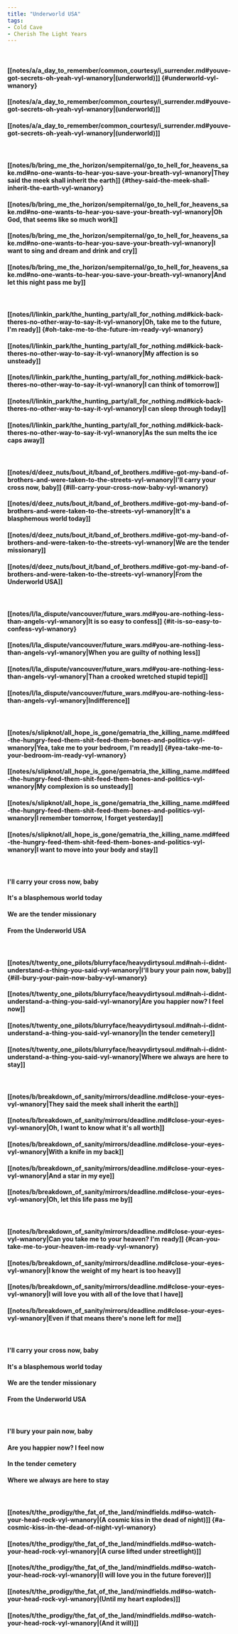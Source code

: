 ```yaml
---
title: "Underworld USA"
tags:
- Cold Cave
- Cherish The Light Years
---
```

&nbsp;
#### [[notes/a/a_day_to_remember/common_courtesy/i_surrender.md#youve-got-secrets-oh-yeah-vyl-wnanory|(underworld)]] {#underworld-vyl-wnanory}
#### [[notes/a/a_day_to_remember/common_courtesy/i_surrender.md#youve-got-secrets-oh-yeah-vyl-wnanory|(underworld)]]
#### [[notes/a/a_day_to_remember/common_courtesy/i_surrender.md#youve-got-secrets-oh-yeah-vyl-wnanory|(underworld)]]
&nbsp;
#### [[notes/b/bring_me_the_horizon/sempiternal/go_to_hell_for_heavens_sake.md#no-one-wants-to-hear-you-save-your-breath-vyl-wnanory|They said the meek shall inherit the earth]] {#they-said-the-meek-shall-inherit-the-earth-vyl-wnanory}
#### [[notes/b/bring_me_the_horizon/sempiternal/go_to_hell_for_heavens_sake.md#no-one-wants-to-hear-you-save-your-breath-vyl-wnanory|Oh God, that seems like so much work]]
#### [[notes/b/bring_me_the_horizon/sempiternal/go_to_hell_for_heavens_sake.md#no-one-wants-to-hear-you-save-your-breath-vyl-wnanory|I want to sing and dream and drink and cry]]
#### [[notes/b/bring_me_the_horizon/sempiternal/go_to_hell_for_heavens_sake.md#no-one-wants-to-hear-you-save-your-breath-vyl-wnanory|And let this night pass me by]]
&nbsp;
#### [[notes/l/linkin_park/the_hunting_party/all_for_nothing.md#kick-back-theres-no-other-way-to-say-it-vyl-wnanory|Oh, take me to the future, I'm ready]] {#oh-take-me-to-the-future-im-ready-vyl-wnanory}
#### [[notes/l/linkin_park/the_hunting_party/all_for_nothing.md#kick-back-theres-no-other-way-to-say-it-vyl-wnanory|My affection is so unsteady]]
#### [[notes/l/linkin_park/the_hunting_party/all_for_nothing.md#kick-back-theres-no-other-way-to-say-it-vyl-wnanory|I can think of tomorrow]]
#### [[notes/l/linkin_park/the_hunting_party/all_for_nothing.md#kick-back-theres-no-other-way-to-say-it-vyl-wnanory|I can sleep through today]]
#### [[notes/l/linkin_park/the_hunting_party/all_for_nothing.md#kick-back-theres-no-other-way-to-say-it-vyl-wnanory|As the sun melts the ice caps away]]
&nbsp;
#### [[notes/d/deez_nuts/bout_it/band_of_brothers.md#ive-got-my-band-of-brothers-and-were-taken-to-the-streets-vyl-wnanory|I'll carry your cross now, baby]] {#ill-carry-your-cross-now-baby-vyl-wnanory}
#### [[notes/d/deez_nuts/bout_it/band_of_brothers.md#ive-got-my-band-of-brothers-and-were-taken-to-the-streets-vyl-wnanory|It's a blasphemous world today]]
#### [[notes/d/deez_nuts/bout_it/band_of_brothers.md#ive-got-my-band-of-brothers-and-were-taken-to-the-streets-vyl-wnanory|We are the tender missionary]]
#### [[notes/d/deez_nuts/bout_it/band_of_brothers.md#ive-got-my-band-of-brothers-and-were-taken-to-the-streets-vyl-wnanory|From the Underworld USA]]
&nbsp;
#### [[notes/l/la_dispute/vancouver/future_wars.md#you-are-nothing-less-than-angels-vyl-wnanory|It is so easy to confess]] {#it-is-so-easy-to-confess-vyl-wnanory}
#### [[notes/l/la_dispute/vancouver/future_wars.md#you-are-nothing-less-than-angels-vyl-wnanory|When you are guilty of nothing less]]
#### [[notes/l/la_dispute/vancouver/future_wars.md#you-are-nothing-less-than-angels-vyl-wnanory|Than a crooked wretched stupid tepid]]
#### [[notes/l/la_dispute/vancouver/future_wars.md#you-are-nothing-less-than-angels-vyl-wnanory|Indifference]]
&nbsp;
#### [[notes/s/slipknot/all_hope_is_gone/gematria_the_killing_name.md#feed-the-hungry-feed-them-shit-feed-them-bones-and-politics-vyl-wnanory|Yea, take me to your bedroom, I'm ready]] {#yea-take-me-to-your-bedroom-im-ready-vyl-wnanory}
#### [[notes/s/slipknot/all_hope_is_gone/gematria_the_killing_name.md#feed-the-hungry-feed-them-shit-feed-them-bones-and-politics-vyl-wnanory|My complexion is so unsteady]]
#### [[notes/s/slipknot/all_hope_is_gone/gematria_the_killing_name.md#feed-the-hungry-feed-them-shit-feed-them-bones-and-politics-vyl-wnanory|I remember tomorrow, I forget yesterday]]
#### [[notes/s/slipknot/all_hope_is_gone/gematria_the_killing_name.md#feed-the-hungry-feed-them-shit-feed-them-bones-and-politics-vyl-wnanory|I want to move into your body and stay]]
&nbsp;
#### I'll carry your cross now, baby
#### It's a blasphemous world today
#### We are the tender missionary
#### From the Underworld USA
&nbsp;
#### [[notes/t/twenty_one_pilots/blurryface/heavydirtysoul.md#nah-i-didnt-understand-a-thing-you-said-vyl-wnanory|I'll bury your pain now, baby]] {#ill-bury-your-pain-now-baby-vyl-wnanory}
#### [[notes/t/twenty_one_pilots/blurryface/heavydirtysoul.md#nah-i-didnt-understand-a-thing-you-said-vyl-wnanory|Are you happier now? I feel now]]
#### [[notes/t/twenty_one_pilots/blurryface/heavydirtysoul.md#nah-i-didnt-understand-a-thing-you-said-vyl-wnanory|In the tender cemetery]]
#### [[notes/t/twenty_one_pilots/blurryface/heavydirtysoul.md#nah-i-didnt-understand-a-thing-you-said-vyl-wnanory|Where we always are here to stay]]
&nbsp;
#### [[notes/b/breakdown_of_sanity/mirrors/deadline.md#close-your-eyes-vyl-wnanory|They said the meek shall inherit the earth]]
#### [[notes/b/breakdown_of_sanity/mirrors/deadline.md#close-your-eyes-vyl-wnanory|Oh, I want to know what it's all worth]]
#### [[notes/b/breakdown_of_sanity/mirrors/deadline.md#close-your-eyes-vyl-wnanory|With a knife in my back]]
#### [[notes/b/breakdown_of_sanity/mirrors/deadline.md#close-your-eyes-vyl-wnanory|And a star in my eye]]
#### [[notes/b/breakdown_of_sanity/mirrors/deadline.md#close-your-eyes-vyl-wnanory|Oh, let this life pass me by]]
&nbsp;
#### [[notes/b/breakdown_of_sanity/mirrors/deadline.md#close-your-eyes-vyl-wnanory|Can you take me to your heaven? I'm ready]] {#can-you-take-me-to-your-heaven-im-ready-vyl-wnanory}
#### [[notes/b/breakdown_of_sanity/mirrors/deadline.md#close-your-eyes-vyl-wnanory|I know the weight of my heart is too heavy]]
#### [[notes/b/breakdown_of_sanity/mirrors/deadline.md#close-your-eyes-vyl-wnanory|I will love you with all of the love that I have]]
#### [[notes/b/breakdown_of_sanity/mirrors/deadline.md#close-your-eyes-vyl-wnanory|Even if that means there's none left for me]]
&nbsp;
#### I'll carry your cross now, baby
#### It's a blasphemous world today
#### We are the tender missionary
#### From the Underworld USA
&nbsp;
#### I'll bury your pain now, baby
#### Are you happier now? I feel now
#### In the tender cemetery
#### Where we always are here to stay
&nbsp;
#### [[notes/t/the_prodigy/the_fat_of_the_land/mindfields.md#so-watch-your-head-rock-vyl-wnanory|(A cosmic kiss in the dead of night)]] {#a-cosmic-kiss-in-the-dead-of-night-vyl-wnanory}
#### [[notes/t/the_prodigy/the_fat_of_the_land/mindfields.md#so-watch-your-head-rock-vyl-wnanory|(A curse lifted under streetlight)]]
#### [[notes/t/the_prodigy/the_fat_of_the_land/mindfields.md#so-watch-your-head-rock-vyl-wnanory|(I will love you in the future forever)]]
#### [[notes/t/the_prodigy/the_fat_of_the_land/mindfields.md#so-watch-your-head-rock-vyl-wnanory|(Until my heart explodes)]]
#### [[notes/t/the_prodigy/the_fat_of_the_land/mindfields.md#so-watch-your-head-rock-vyl-wnanory|(And it will)]]

